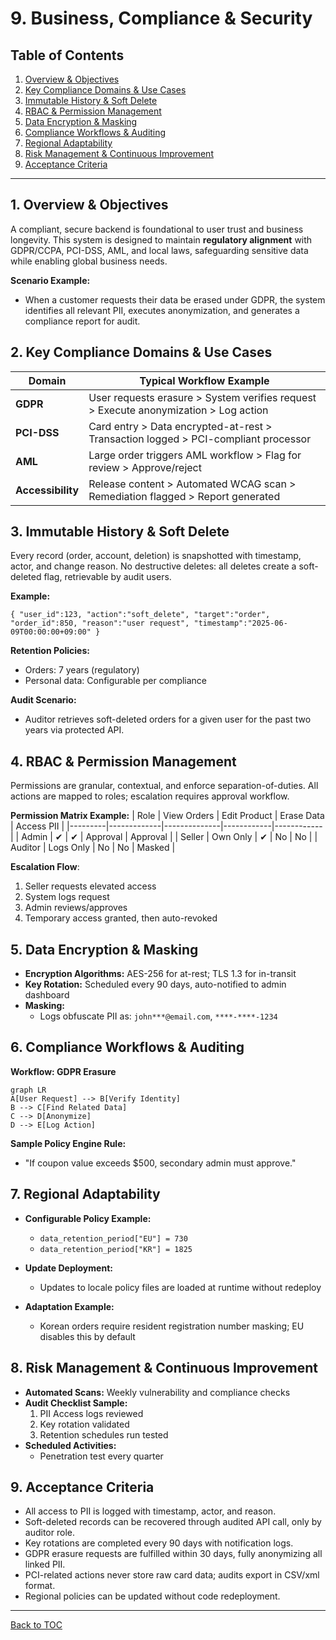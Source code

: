 # 9. Business, Compliance & Security

## Table of Contents
1. [Overview & Objectives](#overview--objectives)
2. [Key Compliance Domains & Use Cases](#key-compliance-domains--use-cases)
3. [Immutable History & Soft Delete](#immutable-history--soft-delete)
4. [RBAC & Permission Management](#rbac--permission-management)
5. [Data Encryption & Masking](#data-encryption--masking)
6. [Compliance Workflows & Auditing](#compliance-workflows--auditing)
7. [Regional Adaptability](#regional-adaptability)
8. [Risk Management & Continuous Improvement](#risk-management--continuous-improvement)
9. [Acceptance Criteria](#acceptance-criteria)

---

## 1. Overview & Objectives

A compliant, secure backend is foundational to user trust and business longevity. This system is designed to maintain **regulatory alignment** with GDPR/CCPA, PCI-DSS, AML, and local laws, safeguarding sensitive data while enabling global business needs. 

**Scenario Example:**
- When a customer requests their data be erased under GDPR, the system identifies all relevant PII, executes anonymization, and generates a compliance report for audit.

## 2. Key Compliance Domains & Use Cases

| Domain          | Typical Workflow Example                                    |
|-----------------|------------------------------------------------------------|
| **GDPR**        | User requests erasure > System verifies request > Execute anonymization > Log action | 
| **PCI-DSS**     | Card entry > Data encrypted-at-rest > Transaction logged > PCI-compliant processor | 
| **AML**         | Large order triggers AML workflow > Flag for review > Approve/reject | 
| **Accessibility**| Release content > Automated WCAG scan > Remediation flagged > Report generated |

## 3. Immutable History & Soft Delete

Every record (order, account, deletion) is snapshotted with timestamp, actor, and change reason. No destructive deletes: all deletes create a soft-deleted flag, retrievable by audit users.

**Example:**
```
{ "user_id":123, "action":"soft_delete", "target":"order", "order_id":850, "reason":"user request", "timestamp":"2025-06-09T00:00:00+09:00" }
```

**Retention Policies:**
- Orders: 7 years (regulatory)
- Personal data: Configurable per compliance

**Audit Scenario:**
- Auditor retrieves soft-deleted orders for a given user for the past two years via protected API.

## 4. RBAC & Permission Management

Permissions are granular, contextual, and enforce separation-of-duties. All actions are mapped to roles; escalation requires approval workflow.

**Permission Matrix Example:**
| Role    | View Orders | Edit Product | Erase Data | Access PII |
|---------|-------------|--------------|------------|------------|
| Admin   | ✔           | ✔            | Approval   | Approval   |
| Seller  | Own Only    | ✔            | No         | No         |
| Auditor | Logs Only   | No           | No         | Masked     |

**Escalation Flow**: 
1. Seller requests elevated access
2. System logs request
3. Admin reviews/approves
4. Temporary access granted, then auto-revoked

## 5. Data Encryption & Masking

- **Encryption Algorithms:** AES-256 for at-rest; TLS 1.3 for in-transit
- **Key Rotation:** Scheduled every 90 days, auto-notified to admin dashboard
- **Masking:**
  - Logs obfuscate PII as: `john***@email.com`, `****-****-1234`

## 6. Compliance Workflows & Auditing

**Workflow: GDPR Erasure**
```mermaid
graph LR
A[User Request] --> B[Verify Identity]
B --> C[Find Related Data]
C --> D[Anonymize]
D --> E[Log Action]
```
**Sample Policy Engine Rule:**
- "If coupon value exceeds $500, secondary admin must approve."

## 7. Regional Adaptability

- **Configurable Policy Example:**
  - `data_retention_period["EU"] = 730` 
  - `data_retention_period["KR"] = 1825`

- **Update Deployment:**
  - Updates to locale policy files are loaded at runtime without redeploy

- **Adaptation Example:**
  - Korean orders require resident registration number masking; EU disables this by default

## 8. Risk Management & Continuous Improvement

- **Automated Scans:** Weekly vulnerability and compliance checks
- **Audit Checklist Sample:**
  1. PII Access logs reviewed
  2. Key rotation validated
  3. Retention schedules run tested
- **Scheduled Activities:**
  - Penetration test every quarter

## 9. Acceptance Criteria

- All access to PII is logged with timestamp, actor, and reason.
- Soft-deleted records can be recovered through audited API call, only by auditor role.
- Key rotations are completed every 90 days with notification logs.
- GDPR erasure requests are fulfilled within 30 days, fully anonymizing all linked PII.
- PCI-related actions never store raw card data; audits export in CSV/xml format.
- Regional policies can be updated without code redeployment.

---
[Back to TOC](./00_toc.md)
